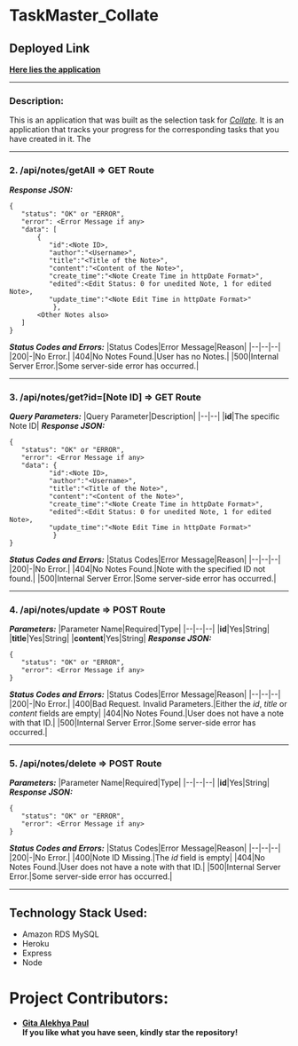 # TaskMaster_Collate

## Deployed Link

[**Here lies the application**](https://task-master-collate.herokuapp.com/tasks)

---

### Description:

This is an application that was built as the selection task for [_Collate_](https://collate.co.in/). It is an application that tracks your progress for the corresponding tasks that you have created in it. The

---

### **2. /api/notes/getAll => GET Route**

**_Response JSON:_**

```
{
   "status": "OK" or "ERROR",
   "error": <Error Message if any>
   "data": [
	   {
	      "id":<Note ID>,
	      "author":"<Username>",
	      "title":"<Title of the Note>",
	      "content":"<Content of the Note>",
	      "create_time":"<Note Create Time in httpDate Format>",
	      "edited":<Edit Status: 0 for unedited Note, 1 for edited Note>,
	      "update_time":"<Note Edit Time in httpDate Format>"
           },
	   <Other Notes also>
   ]
}
```

**_Status Codes and Errors:_**
|Status Codes|Error Message|Reason|
|--|--|--|
|200|-|No Error.|
|404|No Notes Found.|User has no Notes.|
|500|Internal Server Error.|Some server-side error has occurred.|

---

### **3. /api/notes/get?id=[Note ID] => GET Route**

**_Query Parameters:_**
|Query Parameter|Description|
|--|--|
|**id**|The specific Note ID|
**_Response JSON:_**

```
{
   "status": "OK" or "ERROR",
   "error": <Error Message if any>
   "data": {
	      "id":<Note ID>,
	      "author":"<Username>",
	      "title":"<Title of the Note>",
	      "content":"<Content of the Note>",
	      "create_time":"<Note Create Time in httpDate Format>",
	      "edited":<Edit Status: 0 for unedited Note, 1 for edited Note>,
	      "update_time":"<Note Edit Time in httpDate Format>"
           }
}
```

**_Status Codes and Errors:_**
|Status Codes|Error Message|Reason|
|--|--|--|
|200|-|No Error.|
|404|No Notes Found.|Note with the specified ID not found.|
|500|Internal Server Error.|Some server-side error has occurred.|

---

### **4. /api/notes/update => POST Route**

**_Parameters:_**
|Parameter Name|Required|Type|
|--|--|--|
|**id**|Yes|String|
|**title**|Yes|String|
|**content**|Yes|String|
**_Response JSON:_**

```
{
   "status": "OK" or "ERROR",
   "error": <Error Message if any>
}
```

**_Status Codes and Errors:_**
|Status Codes|Error Message|Reason|
|--|--|--|
|200|-|No Error.|
|400|Bad Request. Invalid Parameters.|Either the _id_, _title_ or _content_ fields are empty|
|404|No Notes Found.|User does not have a note with that ID.|
|500|Internal Server Error.|Some server-side error has occurred.|

---

### **5. /api/notes/delete => POST Route**

**_Parameters:_**
|Parameter Name|Required|Type|
|--|--|--|
|**id**|Yes|String|
**_Response JSON:_**

```
{
   "status": "OK" or "ERROR",
   "error": <Error Message if any>
}
```

**_Status Codes and Errors:_**
|Status Codes|Error Message|Reason|
|--|--|--|
|200|-|No Error.|
|400|Note ID Missing.|The _id_ field is empty|
|404|No Notes Found.|User does not have a note with that ID.|
|500|Internal Server Error.|Some server-side error has occurred.|

---

## Technology Stack Used:

- Amazon RDS MySQL
- Heroku
- Express
- Node

# Project Contributors:

- [**Gita Alekhya Paul**](https://github.com/gitaalekhyapaul)  
  **If you like what you have seen, kindly star the repository!**
